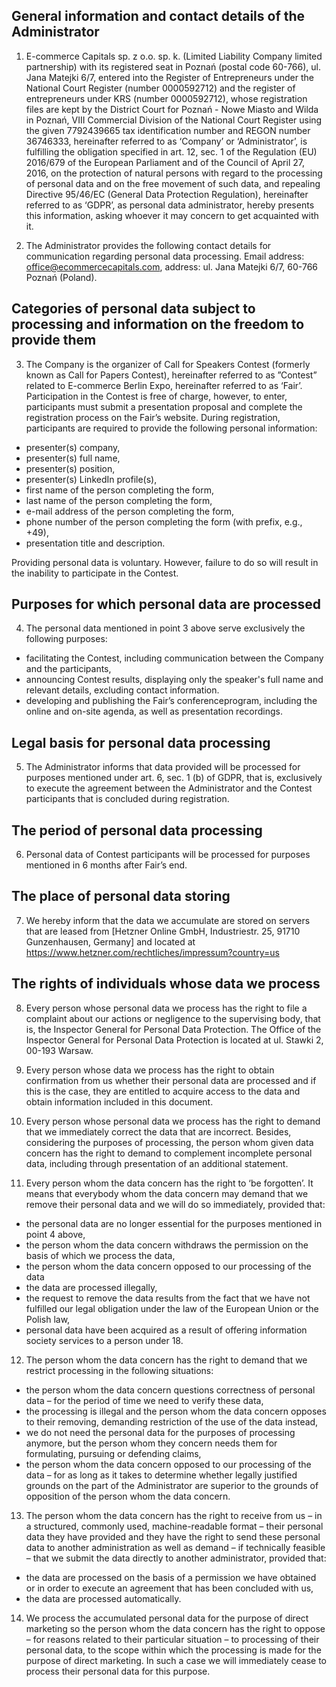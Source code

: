 ## General information and contact details of the Administrator

1. E-commerce Capitals sp. z o.o. sp. k. (Limited Liability Company limited partnership) with its registered seat in Poznań (postal code 60-766), ul. Jana Matejki 6/7, entered into the Register of Entrepreneurs under the National Court Register (number 0000592712) and the register of entrepreneurs under KRS (number 0000592712), whose registration files are kept by the District Court for Poznań - Nowe Miasto and Wilda in Poznań, VIII Commercial Division of the National Court Register using the given 7792439665 tax identification number and REGON number 36746333, hereinafter referred to as ‘Company’ or ‘Administrator’, is fulfilling the obligation specified in art. 12, sec. 1 of the Regulation (EU) 2016/679 of the European Parliament and of the Council of April 27, 2016, on the protection of natural persons with regard to the processing of personal data and on the free movement of such data, and repealing Directive 95/46/EC (General Data Protection Regulation), hereinafter referred to as ‘GDPR’, as personal data administrator, hereby presents this information, asking whoever it may concern to get acquainted with it. 

2. The Administrator provides the following contact details for communication regarding personal data processing. Email address: office@ecommercecapitals.com, address: ul. Jana Matejki 6/7, 60-766 Poznań (Poland). 

## Categories of personal data subject to processing and information on the freedom to provide them

3. The Company is the organizer of Call for Speakers Contest (formerly known as Call for Papers Contest), hereinafter referred to as ”Contest” related to E-commerce Berlin Expo, hereinafter referred to as ‘Fair’. Participation in the Contest is free of charge, however, to enter, participants must submit a presentation proposal and complete the registration process on the Fair’s website. During registration, participants are required to provide the following personal information:

* presenter(s) company,
* presenter(s) full name,
* presenter(s) position,
* presenter(s) LinkedIn profile(s),
* first name of the person completing the form,
* last name of the person completing the form,
* e-mail address of the person completing the form,
* phone number of the person completing the form (with prefix, e.g., +49),
* presentation title and description.

Providing personal data is voluntary. However, failure to do so will result in the inability to participate in the Contest.

## Purposes for which personal data are processed

4. The personal data mentioned in point 3 above serve exclusively the following purposes:

* facilitating the Contest, including communication between the Company and the participants,
* announcing Contest results, displaying only the speaker's full name and relevant details, excluding contact information.
* developing and publishing the Fair’s conferenceprogram, including the online and on-site agenda, as well as presentation recordings.

## Legal basis for personal data processing

5. The Administrator informs that data provided will be processed for purposes mentioned under art. 6, sec. 1 (b) of GDPR, that is, exclusively to execute the agreement between the Administrator and the Contest participants that is concluded during registration.

## The period of personal data processing

6. Personal data of Contest participants will be processed for purposes mentioned in 6 months after Fair’s end.

## The place of personal data storing

7. We hereby inform that the data we accumulate are stored on servers that are leased from [Hetzner Online GmbH, Industriestr. 25, 91710 Gunzenhausen, Germany] and located at https://www.hetzner.com/rechtliches/impressum?country=us

## The rights of individuals whose data we process

8. Every person whose personal data we process has the right to file a complaint about our actions or negligence to the supervising body, that is, the Inspector General for Personal Data Protection. The Office of the Inspector General for Personal Data Protection is located at ul. Stawki 2, 00-193 Warsaw.

9. Every person whose data we process has the right to obtain confirmation from us whether their personal data are processed and if this is the case, they are entitled to acquire access to the data and obtain information included in this document.

10. Every person whose personal data we process has the right to demand that we immediately correct the data that are incorrect. 
Besides, considering the purposes of processing, the person whom given data concern has the right to demand to complement incomplete personal data, including through presentation of an additional statement.

11. Every person whom the data concern has the right to ‘be forgotten’. It means that everybody whom the data concern may demand that we remove their personal data and we will do so immediately, provided that:

* the personal data are no longer essential for the purposes mentioned in point 4 above,
* the person whom the data concern withdraws the permission on the basis of which we process the data,
* the person whom the data concern opposed to our processing of the data
* the data are processed illegally,
* the request to remove the data results from the fact that we have not fulfilled our legal obligation under the law of the European Union or the Polish law,
* personal data have been acquired as a result of offering information society services to a person under 18.

12. The person whom the data concern has the right to demand that we restrict processing in the following situations:

* the person whom the data concern questions correctness of personal data – for the period of time we need to verify these data,
* the processing is illegal and the person whom the data concern opposes to their removing, demanding restriction of the use of the data instead,
* we do not need the personal data for the purposes of processing anymore, but the person whom they concern needs them for formulating, pursuing or defending claims,
* the person whom the data concern opposed to our processing of the data – for as long as it takes to determine whether legally justified grounds on the part of the Administrator are superior to the grounds of opposition of the person whom the data concern.

13. The person whom the data concern has the right to receive from us – in a structured, commonly used, machine-readable format – their personal data they have provided and they have the right to send these personal data to another administration as well as demand – if technically feasible – that we submit the data directly to another administrator, provided that:

* the data are processed on the basis of a permission we have obtained or in order to execute an agreement that has been concluded with us,
* the data are processed automatically.

14. We process the accumulated personal data for the purpose of direct marketing so the person whom the data concern has the right to oppose – for reasons related to their particular situation – to processing of their personal data, to the scope within which the processing is made for the purpose of direct marketing. 
In such a case we will immediately cease to process their personal data for this purpose.